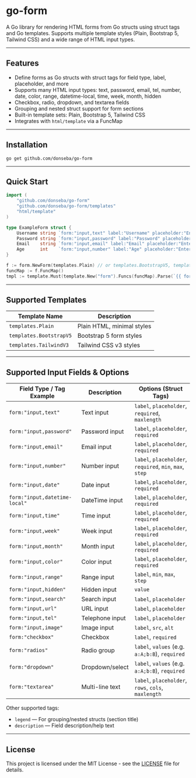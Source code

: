 # go-form

A Go library for rendering HTML forms from Go structs using struct tags and Go templates. Supports multiple template styles (Plain, Bootstrap 5, Tailwind CSS) and a wide range of HTML input types.

---

## Features

- Define forms as Go structs with struct tags for field type, label, placeholder, and more
- Supports many HTML input types: text, password, email, tel, number, date, color, range, datetime-local, time, week, month, hidden
- Checkbox, radio, dropdown, and textarea fields
- Grouping and nested struct support for form sections
- Built-in template sets: Plain, Bootstrap 5, Tailwind CSS
- Integrates with `html/template` via a FuncMap

---

## Installation

```
go get github.com/donseba/go-form
```

---

## Quick Start

```go
import (
    "github.com/donseba/go-form"
    "github.com/donseba/go-form/templates"
    "html/template"
)

type ExampleForm struct {
    Username string `form:"input,text" label:"Username" placeholder:"Enter your username" required:"true"`
    Password string `form:"input,password" label:"Password" placeholder:"Enter your password" required:"true"`
    Email    string `form:"input,email" label:"Email" placeholder:"Enter your email" required:"true"`
    Age      int    `form:"input,number" label:"Age" placeholder:"Enter your age" step:"1"`
}

f := form.NewForm(templates.Plain) // or templates.BootstrapV5, templates.TailwindV3
funcMap := f.FuncMap()
tmpl := template.Must(template.New("form").Funcs(funcMap).Parse(`{{ form_render .Form nil }}`))
```

---

## Supported Templates

| Template Name            | Description                |
|-------------------------|----------------------------|
| `templates.Plain`       | Plain HTML, minimal styles |
| `templates.BootstrapV5` | Bootstrap 5 form styles    |
| `templates.TailwindV3`  | Tailwind CSS v3 styles     |

---

## Supported Input Fields & Options

| Field Type / Tag Example         | Description         | Options (Struct Tags)                                  |
|----------------------------------|---------------------|-------------------------------------------------------|
| `form:"input,text"`             | Text input          | `label`, `placeholder`, `required`, `maxlength`        |
| `form:"input,password"`         | Password input      | `label`, `placeholder`, `required`                     |
| `form:"input,email"`            | Email input         | `label`, `placeholder`, `required`                     |
| `form:"input,number"`           | Number input        | `label`, `placeholder`, `required`, `min`, `max`, `step`|
| `form:"input,date"`             | Date input          | `label`, `placeholder`, `required`                     |
| `form:"input,datetime-local"`   | DateTime input      | `label`, `placeholder`, `required`                     |
| `form:"input,time"`             | Time input          | `label`, `placeholder`, `required`                     |
| `form:"input,week"`             | Week input          | `label`, `placeholder`, `required`                     |
| `form:"input,month"`            | Month input         | `label`, `placeholder`, `required`                     |
| `form:"input,color"`            | Color input         | `label`, `placeholder`, `required`                     |
| `form:"input,range"`            | Range input         | `label`, `min`, `max`, `step`                          |
| `form:"input,hidden"`           | Hidden input        | `value`                                               |
| `form:"input,search"`           | Search input        | `label`, `placeholder`                                 |
| `form:"input,url"`              | URL input           | `label`, `placeholder`                                 |
| `form:"input,tel"`              | Telephone input     | `label`, `placeholder`                                 |
| `form:"input,image"`            | Image input         | `label`, `src`, `alt`                                  |
| `form:"checkbox"`               | Checkbox            | `label`, `required`                                    |
| `form:"radios"`                 | Radio group         | `label`, `values` (e.g. `a:A;b:B`), `required`         |
| `form:"dropdown"`               | Dropdown/select     | `label`, `values` (e.g. `a:A;b:B`), `required`         |
| `form:"textarea"`               | Multi-line text     | `label`, `placeholder`, `rows`, `cols`, `maxlength`    |

Other supported tags:
- `legend` — For grouping/nested structs (section title)
- `description` — Field description/help text

---

## License

This project is licensed under the MIT License - see the [LICENSE](LICENSE) file for details.


